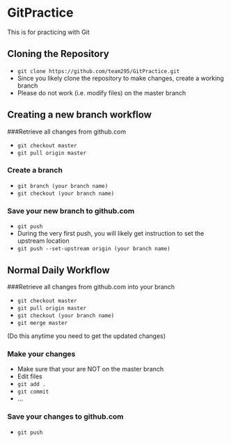 # GitPractice
This is for practicing with Git

## Cloning the Repository
* `git clone https://github.com/team295/GitPractice.git`
* Since you likely clone the repository to make changes, create a working branch
* Please do not work (i.e. modify files) on the master branch

## Creating a new branch workflow
###Retrieve all changes from github.com
* `git checkout master`
* `git pull origin master`


### Create a branch
* `git branch (your branch name)`
* `git checkout (your branch name)`


### Save your new branch to github.com
* `git push`
* During the very first push, you will likely get instruction to set the upstream location
* `git push --set-upstream origin (your branch name)`


## Normal Daily Workflow
###Retrieve all changes from github.com into your branch
* `git checkout master`
* `git pull origin master`
* `git checkout (your branch name)`
* `git merge master`

(Do this anytime you need to get the updated changes)


### Make your changes
* Make sure that your are NOT on the master branch
* Edit files
* `git add .`
* `git commit`
* ...


### Save your changes to github.com
* `git push`
